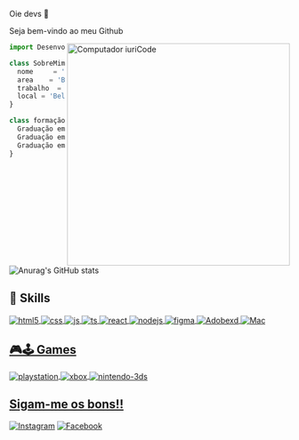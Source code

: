 
Oie devs 👋 <br>

Seja bem-vindo ao meu Github

<img src="https://raw.githubusercontent.com/MicaelliMedeiros/micaellimedeiros/master/image/computer-illustration.png" min-width="400px" max-width="400px" width="400px" align="right" alt="Computador iuriCode">


```js
import Desenvolvedor from 'Felipe ';

class SobreMim extends Desenvolvedor {
  nome     = 'Felipe';
  area    = 'Back-end Ruby on Rails';
  trabalho  = 'Calenda';
  local = 'Belo-Horizonte';
}

class formação extends Acadêmica {
  Graduação em = ['Marketing'];
  Graduação em = ['Designer Gráfico'];
  Graduação em = ['Sistemas para Web'];
}
```

![Anurag's GitHub stats](https://github-readme-stats.vercel.app/api?username=felipesantos1985&show_icons=true&theme=radical)



## 🚀 Skills

  <div style="display: inline_block">
  <a href="https://www.linkedin.com/in/felpsan/">
  <img align="center" alt="html5" src="https://img.shields.io/badge/HTML5-E34F26?style=for-the-badge&logo=html5&logoColor=white" />
  <img align="center" alt="css" src="https://img.shields.io/badge/CSS3-1572B6?style=for-the-badge&logo=css3&logoColor=white" />
  <img align="center" alt="js" src="https://img.shields.io/badge/JavaScript-F7DF1E?style=for-the-badge&logo=javascript&logoColor=black" />
  <img align="center" alt="ts" src="https://img.shields.io/badge/PHP-777BB4?style=for-the-badge&logo=php&logoColor=white" />
  <img align="center" alt="react" src="https://img.shields.io/badge/Ruby-CC342D?style=for-the-badge&logo=ruby&logoColor=white" />
  <img align="center" alt="nodejs" src="https://img.shields.io/badge/C%2B%2B-00599C?style=for-the-badge&logo=c%2B%2B&logoColor=white" />
  <img align="center" alt="figma" src="https://img.shields.io/badge/Figma-F24E1E?style=for-the-badge&logo=figma&logoColor=white" />
  <img align="center" alt="Adobexd" src="https://img.shields.io/badge/Adobe%20XD-470137?style=for-the-badge&logo=Adobe%20XD&logoColor=#FF61F6" />
  <img align="center" alt="Mac" src="https://img.shields.io/badge/mac%20os-000000?style=for-the-badge&logo=apple&logoColor=white" />




## 🎮🕹 Games

    

<div style="display: inline_block">
  <a href="https://www.linkedin.com/in/felpsan/">
  <img align="center" alt="playstation" src="https://img.shields.io/badge/PlayStation-003791?style=for-the-badge&logo=playstation&logoColor=white" />
  <img align="center" alt="xbox" src="https://img.shields.io/badge/Xbox-107C10?style=for-the-badge&logo=xbox&logoColor=white" />
  <img align="center" alt="nintendo-3ds" src="https://img.shields.io/badge/Nintendo_3DS-D12228?style=for-the-badge&logo=nintendo-3ds&logoColor=white" />

    
 ## Sigam-me os bons!!
    
[![Instagram](https://img.shields.io/badge/Instagram-E4405F?style=for-the-badge&logo=instagram&logoColor=white)](https://instagram.com/felpsan_)
[![Facebook](https://img.shields.io/badge/Twitter-1DA1F2?style=for-the-badge&logo=twitter&logoColor=white)](https://twitter.com/felpsan_)



</div><br/>
